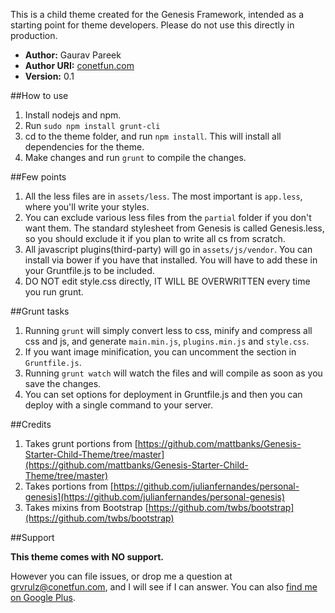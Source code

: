 This is a child theme created for the Genesis Framework, intended as a starting point for theme developers. Please do not use this directly in production.

+ **Author:** Gaurav Pareek
+ **Author URI:** [conetfun.com](http://conetfun.com "coNetFun")
+ **Version:** 0.1 

##How to use

1. Install nodejs and npm.
2. Run `sudo npm install grunt-cli`
3. cd to the theme folder, and run `npm install`. This will install all dependencies for the theme.
4. Make changes and run `grunt` to compile the changes.

##Few points
1. All the less files are in `assets/less`. The most important is `app.less`, where you'll write your styles.
2. You can exclude various less files from the `partial` folder if you don't want them. The standard stylesheet from Genesis is called Genesis.less, so you should exclude it if you plan to write all cs from scratch.
3. All javascript plugins(third-party) will go in `assets/js/vendor`. You can install via bower if you have that installed. You will have to add these in your Gruntfile.js to be included.
4. DO NOT edit style.css directly, IT WILL BE OVERWRITTEN every time you run grunt.

##Grunt tasks
1. Running `grunt` will simply convert less to css, minify and compress all css and js, and generate `main.min.js`, `plugins.min.js` and `style.css`. 
2. If you want image minification, you can uncomment the section in `Gruntfile.js`.
3. Running `grunt watch` will watch the files and will compile as soon as you save the changes.
4. You can set options for deployment in Gruntfile.js and then you can deploy with a single command to your server.

##Credits
1. Takes grunt portions from [https://github.com/mattbanks/Genesis-Starter-Child-Theme/tree/master](https://github.com/mattbanks/Genesis-Starter-Child-Theme/tree/master)
2. Takes portions from [https://github.com/julianfernandes/personal-genesis](https://github.com/julianfernandes/personal-genesis)
3. Takes mixins from Bootstrap [https://github.com/twbs/bootstrap](https://github.com/twbs/bootstrap)

##Support 

**This theme comes with NO support.**

However you can file issues, or drop me a question at [grvrulz@conetfun.com](mailto:grvrulz@conetfun.com "My email"), and I will see if I can answer. You can also [find me on Google Plus](https://plus.google.com/105851740173780411948 "My Google Plus").
